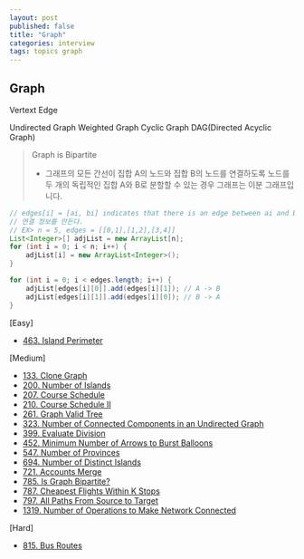 ```yaml
---
layout: post
published: false
title: "Graph"
categories: interview
tags: topics graph
---
```


## Graph

Vertext
Edge

Undirected Graph
Weighted Graph
Cyclic Graph
DAG(Directed Acyclic Graph)

> Graph is Bipartite  
> - 그래프의 모든 간선이 집합 A의 노드와 집합 B의 노드를 연결하도록 노드를 두 개의 독립적인 집합 A와 B로 분할할 수 있는 경우 그래프는 이분 그래프입니다.


```java
// edges[i] = [ai, bi] indicates that there is an edge between ai and bi in the graph.
// 연결 정보를 만든다.
// EX> n = 5, edges = [[0,1],[1,2],[3,4]]
List<Integer>[] adjList = new ArrayList[n];
for (int i = 0; i < n; i++) {
    adjList[i] = new ArrayList<Integer>();
}

for (int i = 0; i < edges.length; i++) {
    adjList[edges[i][0]].add(edges[i][1]); // A -> B
    adjList[edges[i][1]].add(edges[i][0]); // B -> A
}

```

[Easy]
- [463. Island Perimeter](/interview/2023/05/21/island-perimeter/)

[Medium]
- [133. Clone Graph](/interview/2023/05/11/clone-graph/)
- [200. Number of Islands](/interview/2023/02/20/number-of-islands/)
- [207. Course Schedule](/interview/2023/05/21/course-schedule/)
- [210. Course Schedule II](/interview/2023/05/21/course-schedule-ii/)
- [261. Graph Valid Tree](/interview/2023/05/21/graph-valid-tree/)
- [323. Number of Connected Components in an Undirected Graph](/interview/2023/05/21/number-of-connected-components-in-an-undirected-graph/)
- [399. Evaluate Division](/interview/2023/05/21/evaluate-division/)
- [452. Minimum Number of Arrows to Burst Balloons](/interview/2023/05/30//minimum-number-of-arrows-to-burst-balloons/)
- [547. Number of Provinces](problems/2023-02-21-number-of-provinces/)
- [694. Number of Distinct Islands](/interview/2023/05/21/number-of-distinct-islands/)
- [721. Accounts Merge](/interview/2023/05/21/accounts-merge/)
- [785. Is Graph Bipartite?](/interview/2023/05/30//is-graph-bipartite/)
- [787. Cheapest Flights Within K Stops](/interview/2023/03/20/cheapest-flights-within-k-stops/)
- [797. All Paths From Source to Target](/interview/2023/05/08/all-paths-from-source-to-target/)
- [1319. Number of Operations to Make Network Connected](problems/2023-04-25-number-of-operations-to-make-network-connected/)

[Hard]
- [815. Bus Routes](/interview/2023/05/21/bus-routes/)